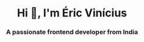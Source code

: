 <h1 align="center">Hi 👋, I'm Éric Vinícius</h1>
<h3 align="center">A passionate frontend developer from India</h3>


